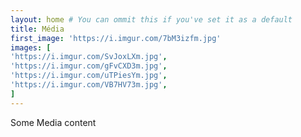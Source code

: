 ```yaml
---
layout: home # You can ommit this if you've set it as a default
title: Média
first_image: 'https://i.imgur.com/7bM3izfm.jpg'
images: [
'https://i.imgur.com/SvJoxLXm.jpg',
'https://i.imgur.com/gFvCXD3m.jpg',
'https://i.imgur.com/uTPiesYm.jpg',
'https://i.imgur.com/VB7HV73m.jpg',
]
---
```


Some Media content
